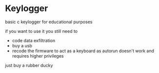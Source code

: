 # Keylogger

basic c keylogger for educational purposes

if you want to use it you still need to 

- code data exfiltration
- buy a usb
- recode the firmware to act as a keyboard as autorun doesn't work and requires higher privileges

just buy a rubber ducky

